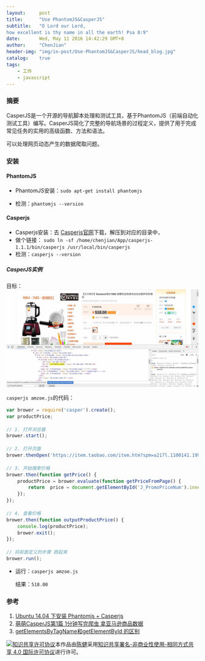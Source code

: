 ```yaml
---
layout:     post
title:      "Use PhantomJS&CasperJS"
subtitle:   "O Lord our Lord,
how excellent is thy name in all the earth! Psa 8:9"
date:       Wed, May 11 2016 14:42:29 GMT+8
author:     "ChenJian"
header-img: "img/in-post/Use-PhantomJS&CasperJS/head_blog.jpg"
catalog:    true
tags:
    - 工作
    - javascript
---
```


### 摘要

CasperJS是一个开源的导航脚本处理和测试工具，基于PhantomJS（前端自动化测试工具）编写。CasperJS简化了完整的导航场景的过程定义，提供了用于完成常见任务的实用的高级函数、方法和语法。

可以处理网页动态产生的数据爬取问题。

### 安装

#### PhantomJS

- PhantomJS安装：`sudo apt-get install phantomjs`

- 检测：`phantomjs --version`

#### Casperjs

- Casperjs安装：去 [Casperjs官网](http://casperjs.org/)下载，解压到对应的目录中，
- 做个链接：
`sudo ln -sf /home/chenjian/App/casperjs-1.1.1/bin/casperjs /usr/local/bin/casperjs`
- 检测：`casperjs --version`


##### CasperJS实例

目标：![淘宝一物品](/img/in-post/Use-PhantomJS&CasperJS/1482053889447_2.jpg)

`casperjs amzoe.js`的代码：

``` javascript
var brower = require('casper').create();
var productPrice;

// 1. 打开浏览器
brower.start();

// 2. 打开页面
brower.thenOpen('https://item.taobao.com/item.htm?spm=a217l.1100141.1998016669-3.3.jUiKPK&id=529573036758');

// 3. 开始搜索价格
brower.then(function getPrice() {
	productPrice = brower.evaluate(function getPriceFromPage() {
		return	price = document.getElementById('J_PromoPriceNum').innerText.trim();
	});
});

// 4. 查看价格
brower.then(function outputProductPrice() {
	console.log(productPrice);
	brower.exit();
});

// 将前面定义的步骤 跑起来
brower.run();
```

- 运行：`casperjs amzoe.js`
	
	结果：`518.00`

### 参考

1. [Ubuntu 14.04 下安装 Phantomjs + Casperjs](http://gaoke0820.blog.163.com/blog/static/2166496520152310371358/)
2. [萌萌CasperJS第1篇 1分钟写完爬虫 拿亚马逊商品数据](http://blog.csdn.net/sagomilk/article/details/20800543)
3. [getElementsByTagName和getElementById 的区别](http://zhidao.baidu.com/link?url=ZLMMj-mkU9b_aHFjEjPmXhHhbGgdosAXekXZgaf3UfYDToiAjkUNUSMz6UBRzMrhwgiw8WWNYIzHr2COeGBAoK)

<a rel="license" href="http://creativecommons.org/licenses/by-nc-sa/4.0/"><img alt="知识共享许可协议" style="border-width:0" src="https://i.creativecommons.org/l/by-nc-sa/4.0/88x31.png" /></a>本作品由<a xmlns:cc="http://creativecommons.org/ns#" href="https://o-my-chenjian.com/2016/05/11/Use-PhantomJS&CasperJS/" property="cc:attributionName" rel="cc:attributionURL">陈健</a>采用<a rel="license" href="http://creativecommons.org/licenses/by-nc-sa/4.0/">知识共享署名-非商业性使用-相同方式共享 4.0 国际许可协议</a>进行许可。
